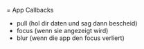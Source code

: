= App Callbacks
 * pull (hol dir daten und sag dann bescheid)
 * focus (wenn sie angezeigt wird)
 * blur (wenn die app den focus verliert)
